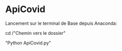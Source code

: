 # ApiCovid

Lancement sur le terminal de Base depuis Anaconda:

cd /"Chemin vers le dossier"

"Python ApiCovid.py"
